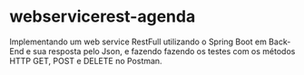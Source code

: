 # webservicerest-agenda

Implementando um web service RestFull utilizando o Spring Boot em Back-End e sua resposta pelo Json, e fazendo fazendo os testes com os métodos HTTP GET, POST e DELETE no Postman.

